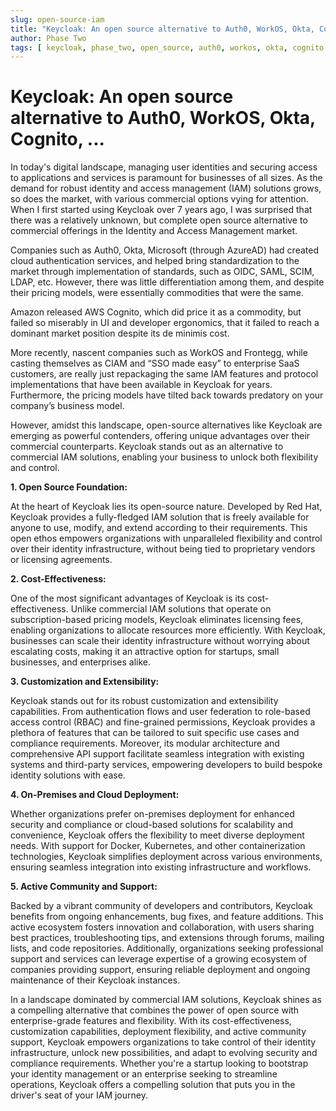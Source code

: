 ```yaml
---
slug: open-source-iam
title: "Keycloak: An open source alternative to Auth0, WorkOS, Okta, Cognito, ..."
author: Phase Two
tags: [ keycloak, phase_two, open_source, auth0, workos, okta, cognito ]
---
```


# Keycloak: An open source alternative to Auth0, WorkOS, Okta, Cognito, ...

In today's digital landscape, managing user identities and securing access to applications and services is paramount for businesses of all sizes. As the demand for robust identity and access management (IAM) solutions grows, so does the market, with various commercial options vying for attention. When I first started using Keycloak over 7 years ago, I was surprised that there was a relatively unknown, but complete open source alternative to commercial offerings in the Identity and Access Management market. 


Companies such as Auth0, Okta, Microsoft (through AzureAD) had created cloud authentication services, and helped bring standardization to the market through implementation of standards, such as OIDC, SAML, SCIM, LDAP, etc. However, there was little differentiation among them, and despite their pricing models, were essentially commodities that were the same.


Amazon released AWS Cognito, which did price it as a commodity, but failed so miserably in UI and developer ergonomics, that it failed to reach a dominant market position despite its de minimis cost.


More recently, nascent companies such as WorkOS and Frontegg, while casting themselves as CIAM and “SSO made easy” to enterprise SaaS customers, are really just repackaging the same IAM features and protocol implementations that have been available in Keycloak for years. Furthermore, the pricing models have tilted back towards predatory on your company’s business model.


However, amidst this landscape, open-source alternatives like Keycloak are emerging as powerful contenders, offering unique advantages over their commercial counterparts. Keycloak stands out as an alternative to commercial IAM solutions, enabling your business to unlock both flexibility and control. 


**1. Open Source Foundation:**


At the heart of Keycloak lies its open-source nature. Developed by Red Hat, Keycloak provides a fully-fledged IAM solution that is freely available for anyone to use, modify, and extend according to their requirements. This open ethos empowers organizations with unparalleled flexibility and control over their identity infrastructure, without being tied to proprietary vendors or licensing agreements.


**2. Cost-Effectiveness:**


One of the most significant advantages of Keycloak is its cost-effectiveness. Unlike commercial IAM solutions that operate on subscription-based pricing models, Keycloak eliminates licensing fees, enabling organizations to allocate resources more efficiently. With Keycloak, businesses can scale their identity infrastructure without worrying about escalating costs, making it an attractive option for startups, small businesses, and enterprises alike.


**3. Customization and Extensibility:**


Keycloak stands out for its robust customization and extensibility capabilities. From authentication flows and user federation to role-based access control (RBAC) and fine-grained permissions, Keycloak provides a plethora of features that can be tailored to suit specific use cases and compliance requirements. Moreover, its modular architecture and comprehensive API support facilitate seamless integration with existing systems and third-party services, empowering developers to build bespoke identity solutions with ease.


**4. On-Premises and Cloud Deployment:**


Whether organizations prefer on-premises deployment for enhanced security and compliance or cloud-based solutions for scalability and convenience, Keycloak offers the flexibility to meet diverse deployment needs. With support for Docker, Kubernetes, and other containerization technologies, Keycloak simplifies deployment across various environments, ensuring seamless integration into existing infrastructure and workflows.


**5. Active Community and Support:**


Backed by a vibrant community of developers and contributors, Keycloak benefits from ongoing enhancements, bug fixes, and feature additions. This active ecosystem fosters innovation and collaboration, with users sharing best practices, troubleshooting tips, and extensions through forums, mailing lists, and code repositories. Additionally, organizations seeking professional support and services can leverage expertise of a growing ecosystem of companies providing support, ensuring reliable deployment and ongoing maintenance of their Keycloak instances.


In a landscape dominated by commercial IAM solutions, Keycloak shines as a compelling alternative that combines the power of open source with enterprise-grade features and flexibility. With its cost-effectiveness, customization capabilities, deployment flexibility, and active community support, Keycloak empowers organizations to take control of their identity infrastructure, unlock new possibilities, and adapt to evolving security and compliance requirements. Whether you're a startup looking to bootstrap your identity management or an enterprise seeking to streamline operations, Keycloak offers a compelling solution that puts you in the driver's seat of your IAM journey.
